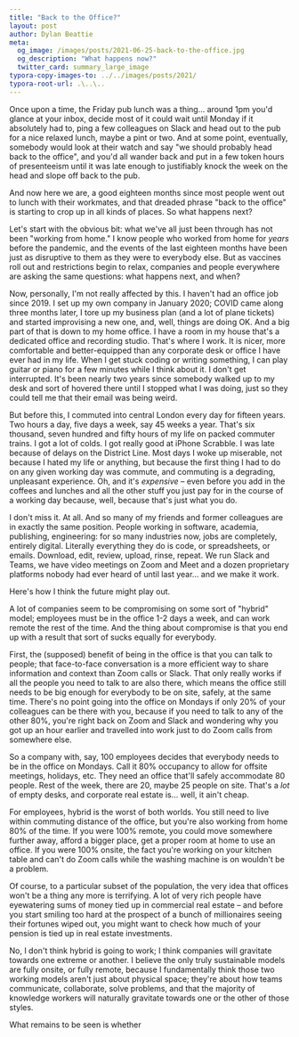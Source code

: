 ```yaml
---
title: "Back to the Office?"
layout: post
author: Dylan Beattie
meta:
  og_image: /images/posts/2021-06-25-back-to-the-office.jpg
  og_description: "What happens now?"
  twitter_card: summary_large_image
typora-copy-images-to: ../../images/posts/2021/
typora-root-url: .\..\..
---
```


Once upon a time, the Friday pub lunch was a thing… around 1pm you'd glance at your inbox, decide most of it could wait until Monday if it absolutely had to, ping a few colleagues on Slack and head out to the pub for a nice relaxed lunch, maybe a pint or two. And at some point, eventually, somebody would look at their watch and say "we should probably head back to the office", and you'd all wander back and put in a few token hours of presenteeism until it was late enough to justifiably knock the week on the head and slope off back to the pub.

And now here we are, a good eighteen months since most people went out to lunch with their workmates, and that dreaded phrase "back to the office" is starting to crop up in all kinds of places. So what happens next?

Let's start with the obvious bit: what we've all just been through has not been "working from home." I know people who worked from home for *years* before the pandemic, and the events of the last eighteen months have been just as disruptive to them as they were to everybody else. But as vaccines roll out and restrictions begin to relax, companies and people everywhere are asking the same questions: what happens next, and when?

Now, personally, I'm not really affected by this. I haven't had an office job since 2019. I set up my own company in January 2020; COVID came along three months later, I tore up my business plan (and a lot of plane tickets) and started improvising a new one, and, well, things are doing OK. And a big part of that is down to my home office. I have a room in my house that's a dedicated office and recording studio. That's where I work. It is nicer, more comfortable and better-equipped than any corporate desk or office I have ever had in my life. When I get stuck coding or writing something, I can play guitar or piano for a few minutes while I think about it. I don't get interrupted. It's been nearly two years since somebody walked up to my desk and sort of hovered there until I stopped what I was doing, just so they could tell me that their email was being weird. 

But before this, I commuted into central London every day for fifteen years. Two hours a day, five days a week, say 45 weeks a year. That's six thousand, seven hundred and fifty hours of my life on packed commuter trains. I got a lot of colds. I got really good at iPhone Scrabble. I was late because of delays on the District Line. Most days I woke up miserable, not because I hated my life or anything, but because the first thing I had to do on any given working day was commute, and commuting is a degrading, unpleasant experience. Oh, and it's *expensive* – even before you add in the coffees and lunches and all the other stuff you just pay for in the course of a working day because, well, because that's just what you do.

I don't miss it. At all. And so many of my friends and former colleagues are in exactly the same position. People working in software, academia, publishing, engineering: for so many industries now, jobs are completely, entirely digital. Literally everything they do is code, or spreadsheets, or emails. Download, edit, review, upload, rinse, repeat. We run Slack and Teams, we have video meetings on Zoom and Meet and a dozen proprietary platforms nobody had ever heard of until last year… and we make it work.

Here's how I think the future might play out. 

A lot of companies seem to be compromising on some sort of "hybrid" model; employees must be in the office 1-2 days a week, and can work remote the rest of the time. And the thing about compromise is that you end up with a result that sort of sucks equally for everybody.

First, the (supposed) benefit of being in the office is that you can talk to people; that face-to-face conversation is a more efficient way to share information and context than Zoom calls or Slack. That only really works if all the people you need to talk to are also there, which means the office still needs to be big enough for everybody to be on site, safely, at the same time. There's no point going into the office on Mondays if only 20% of your colleagues can be there with you, because if you need to talk to any of the other 80%, you're right back on Zoom and Slack and wondering why you got up an hour earlier and travelled into work just to do Zoom calls from somewhere else.

So a company with, say, 100 employees decides that everybody needs to be in the office on Mondays. Call it 80% occupancy to allow for offsite meetings, holidays, etc. They need an office that'll safely accommodate 80 people. Rest of the week, there are 20, maybe 25 people on site. That's a *lot* of empty desks, and corporate real estate is… well, it ain't cheap.

For employees, hybrid is the worst of both worlds. You still need to live within commuting distance of the office, but you're also working from home 80% of the time. If you were 100%  remote, you could move somewhere further away, afford a bigger place, get a proper room at home to use an office. If you were 100% onsite, the fact you're working on your kitchen table and can't do Zoom calls while the washing machine is on wouldn't be a problem.

Of course, to a particular subset of the population, the very idea that offices won't be a thing any more is terrifying. A lot of very rich people have eyewatering sums of money tied up in commercial real estate – and before you start smiling too hard at the prospect of a bunch of millionaires seeing their fortunes wiped out, you might want to check how much of your pension is tied up in real estate investments.

No, I don't think hybrid is going to work; I think companies will gravitate towards one extreme or another. I believe the only truly sustainable models are fully onsite, or fully remote, because I fundamentally think those two working models aren't just about physical space; they're about how teams communicate, collaborate, solve problems, and that the majority of knowledge workers will naturally gravitate towards one or the other of those styles.

What remains to be seen is whether 







